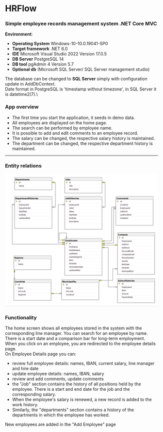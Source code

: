 # HRFlow
### Simple employee records management system .NET Core MVC


**Environment**:
- **Operating System**  Windows-10-10.0.19041-SP0
- **Target framework** .NET 6.0
- **IDE** Microsoft Visual Studio 2022 Version 17.0.5
- **DB Server** PostgreSQL 14
- **DB tool** pgAdmin 4 Version 5.7
- **Optional db** (Microsoft SQL Server/ SQL Server management studio)

The database can be changed to **SQL Server** simply with configuration update in AddDbContext.\
Date format in PostgreSQL is 'timestamp without timezone', in SQL Server it is datetime2(7).\

### App overview
- The first time you start the application, it seeds in demo data.
- All employees are displayed on the home page.
- The search can be performed by employee name.
- It is possible to add and edit comments to an employee record.
- The salary can be changed, the respective salary history is maintained.
- The department can be changed, the respective department history is maintained.

***
### Entity relations
![alt text](https://github.com/BiserB/HRFlow/blob/main/HRFlow.Data/Diagrams/HRFlow.png)

### Functionality

The home screen shows all employees stored in the system with the corresponding line manager. You can search for an employee by name.\
There is a start date and a comparison bar for long-term employment.\
When you click on an employee, you are redirected to the employee details page.\
On Employee Details page you can:
- review full employee details: names, IBAN, current salary, line manager and hire date
- update employee details: names, IBAN, salary
- review and add comments, update comments
- the "Job" section contains the history of all positions held by the employee. There is a start and end date for the job and the corresponding salary.
- When the employee's salary is renewed, a new record is added to the work history.
- Similarly, the "departments" section contains a history of the departments in which the employee has worked.

New employees are added in the "Add Employee" page
